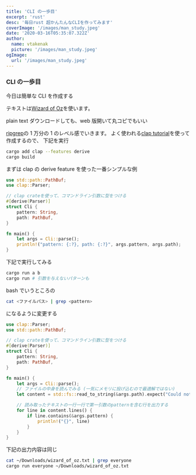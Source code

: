 ```yaml
---
title: 'CLI の一歩目'
excerpt: 'rust'
desc: '毎日rust 超かんたんなCLIを作ってみます'
coverImage: '/images/man_study.jpeg'
date: '2020-03-16T05:35:07.322Z'
author:
  name: vtakenak
  picture: '/images/man_study.jpeg'
ogImage:
  url: '/images/man_study.jpeg'
---
```


### CLI の一歩目

今日は簡単な CLI を作成する

テキストは[Wizard of Oz](https://www.gutenberg.org/ebooks/55)を使います。

plain text ダウンロードしても、web 版開いて丸コピでもいい

[ripgrep](https://github.com/BurntSushi/ripgrep)の 1 万分の 1 のレベル感でいきます。
よく使われる[clap tutorial](https://docs.rs/clap/latest/clap/_derive/_tutorial/chapter_0/index.html)を使って作成するので、
下記を実行

```sh
cargo add clap --features derive
cargo build
```

まずは clap の derive feature を使った一番シンプルな例

```rust
use std::path::PathBuf;
use clap::Parser;

// clap crateを使って、コマンドライン引数に型をつける
#[derive(Parser)]
struct Cli {
    pattern: String,
    path: PathBuf,
}

fn main() {
    let args = Cli::parse();
    println!("pattern: {:?}, path: {:?}", args.pattern, args.path);
}
```

下記で実行してみる

```sh
cargo run a b
cargo run # 引数を与えないパターンも
```

bash でいうところの

```sh
cat <ファイルパス> | grep <pattern>
```

になるように変更する

```rust
use clap::Parser;
use std::path::PathBuf;

// clap crateを使って、コマンドライン引数に型をつける
#[derive(Parser)]
struct Cli {
    pattern: String,
    path: PathBuf,
}

fn main() {
    let args = Cli::parse();
    // ファイルの中身を読んでみる (一気にメモリに投げ込むので最適解ではない)
    let content = std::fs::read_to_string(&args.path).expect("Could not read file");

    // 読み取ったテキストの一行一行で第一引数のpatternを含む行を出力する
    for line in content.lines() {
        if line.contains(&args.pattern) {
            println!("{}", line)
        }
    }
}
```

下記の出力内容は同じ

```sh
cat ~/Downloads/wizard_of_oz.txt | grep everyone
cargo run everyone ~/Downloads/wizard_of_oz.txt
```
